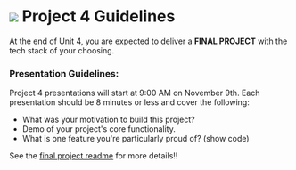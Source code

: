 # ![](https://ga-dash.s3.amazonaws.com/production/assets/logo-9f88ae6c9c3871690e33280fcf557f33.png) Project 4 Guidelines

At the end of Unit 4, you are expected to deliver a **FINAL PROJECT** with the tech stack of your choosing.

### Presentation Guidelines:

Project 4 presentations will start at 9:00 AM on November 9th. Each presentation should be 8 minutes or less and cover the following:

- What was your motivation to build this project?
- Demo of your project's core functionality.
- What is one feature you're particularly proud of? (show code)

See the [final project readme](./final-project.md) for more details!!
